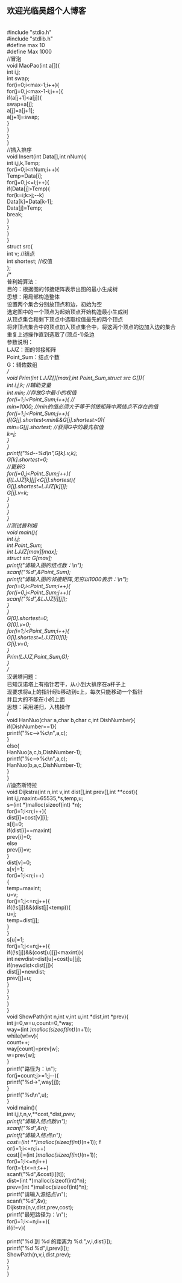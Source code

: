 ## 欢迎光临吴超个人博客
<br />#include "stdio.h"
<br />#include "stdlib.h"
<br />#define max 10
<br />#define Max 1000
<br />//冒泡
<br />void MaoPao(int a[]){
<br />int i,j;
<br />int swap;
<br />for(i=0;i<max-1;i++){
	<br />for(j=0;j<max-1-i;j++){
		<br />if(a[j+1]<a[j]){
			<br />swap=a[j];
			<br />a[j]=a[j+1];
			<br />a[j+1]=swap;
		<br />}
	<br />}
<br />}
<br />}
<br />//插入排序
<br />void Insert(int Data[],int nNum){
	<br />int i,j,k,Temp;
	<br />for(i=0;i<nNum;i++){
		<br />Temp=Data[i];
		<br />for(j=0;j<=i;j++){
			<br />if(Data[j]>Temp){
				<br />for(k=i;k>j;--k)
					<br />Data[k]=Data[k-1];
				<br />Data[j]=Temp;
				<br />break;
			<br />}
		<br />}
	<br />}
<br />}
<br />struct src{
	<br />int v;        //结点
	<br />int shortest; //权值
<br />};
<br />/*
<br />普利姆算法：
<br />目的：根据图的邻接矩阵表示出图的最小生成树
<br />思想：用局部构造整体
<br />设置两个集合分别放顶点和边，初始为空
<br />选定图中的一个顶点为起始顶点开始构造最小生成树
<br />从顶点集合和剩下顶点中选取权值最先的两个顶点
<br />将非顶点集合中的顶点加入顶点集合中，将这两个顶点的边加入边的集合
<br />重复上述操作直到选取了(顶点-1)条边
<br />参数说明：
<br />LJJZ：图的邻接矩阵
<br />Point_Sum：结点个数
<br />G：辅佐数组
<br />*/
<br />void Prim(int LJJZ[][max],int Point_Sum,struct src G[]){
<br />int i,j,k;          //辅助变量 
<br />int min;            //存放G中最小的权值
<br />for(i=1;i<Point_Sum;i++){ //
<br />min=1000;           //min的值必须大于等于邻接矩阵中两结点不存在的值
<br />for(j=1;j<Point_Sum;j++){
	<br />if(G[j].shortest<min&&G[j].shortest>0){
		<br />min=G[j].shortest;  //获得G中的最先权值
		<br />k=j;
	<br />}
<br />}
<br />printf("%d--%d\n",G[k].v,k);
<br />G[k].shortest=0;
<br />//更新G
<br />for(j=0;j<Point_Sum;j++){ 
	<br />if(LJJZ[k][j]<G[j].shortest){
		<br />G[j].shortest=LJJZ[k][j];
		<br />G[j].v=k;
	<br />}
<br />}
<br />}
<br />}
<br />//测试普利姆
<br />void main(){
<br />int i,j;
<br />int Point_Sum;
<br />int LJJZ[max][max];
<br />struct src G[max];
<br />printf("请输入图的结点数：\n");
<br />scanf("%d",&Point_Sum);
<br />printf("请输入图的邻接矩阵,无穷以1000表示：\n");
<br />for(i=0;i<Point_Sum;i++){
	<br />for(j=0;j<Point_Sum;j++){
	<br />scanf("%d",&LJJZ[i][j]);
	<br />}
<br />}
<br />G[0].shortest=0;
<br />G[0].v=0;
<br />for(i=1;i<Point_Sum;i++){
	<br />G[i].shortest=LJJZ[0][i];
	<br />G[i].v=0;
<br />}
<br />Prim(LJJZ,Point_Sum,G);
<br />}
<br />/*
<br />汉诺塔问题：
<br />已知汉诺塔上有指针若干，从小到大排序在a杆子上
<br />现要求将a上的指针经b移动到c上，每次只能移动一个指针
<br />并且大的不能在小的上面
<br />思想：采用递归，入栈操作
<br />/
<br />void HanNuo(char a,char b,char c,int DishNumber){
	<br />if(DishNumber==1){
		<br />printf("%c-->%c\n",a,c);
	<br />}
	<br />else{
		<br />HanNuo(a,c,b,DishNumber-1);
		<br />printf("%c-->%c\n",a,c);
		<br />HanNuo(b,a,c,DishNumber-1);
	<br />}
<br />}
<br />//迪杰斯特拉
<br />void Dijkstra(int n,int v,int dist[],int prev[],int **cost){
	<br />int i,j,maxint=65535,*s,temp,u;
	<br />s=(int *)malloc(sizeof(int) *n);
	<br />for(i=1;i<n;i++){
		<br />dist[i]=cost[v][i];
		<br />s[i]=0;
		<br />if(dist[i]==maxint)
			<br />prev[i]=0;
		<br />else
			<br />prev[i]=v;
	<br />}
	<br />dist[v]=0;
	<br />s[v]=1;
	<br />for(i=1;i<n;i++)
	<br />{
		<br />temp=maxint;
		<br />u=v;
		<br />for(j=1;j<=n;j++){
			<br />if((!s[j])&&(dist[j]<temp)){
				<br />u=j;
				<br />temp=dist[j];
			<br />}
		<br />}
		<br />s[u]=1;
		<br />for(j=1;j<=n;j++){
			<br />if((!s[j])&&(cost[u][j]<maxint)){
				<br />int newdist=dist[u]+cost[u][j];
				<br />if(newdist<dist[j]){
					<br />dist[j]=newdist;
					<br />prev[j]=u;
				<br />}
			<br />}
		<br />}
	<br />}
<br />}
<br />void ShowPath(int n,int v,int u,int *dist,int *prev){
	<br />int j=0,w=u,count=0,*way;
	<br />way=(int *)malloc(sizeof(int)*(n+1));
	<br />while(w!=v){
		<br />count++;
		<br />way[count]=prev[w];
		<br />w=prev[w];
	<br />}
	<br />printf("路径为：\n");
	<br />for(j=count;j>=1;j--){
		<br />printf("%d->",way[j]);
	<br />}
	<br />printf("%d\n",u);
<br />}
<br />void main(){
	<br />int i,j,t,n,v,**cost,*dist,*prev;
	<br />printf("请输入结点数\n");
	<br />scanf("%d",&n);
	<br />printf("请输入结点\n");
	<br />cost=(int **)malloc(sizeof(int)*(n+1));
	f<br />or(i=1;i<=n;i++)
		<br />cost[i]=(int *)malloc(sizeof(int)*(n+1));
	<br />for(i=1;i<=n;i++)
		<br />for(t=1;t<=n;t++)
			<br />scanf("%d",&cost[i][t]);
		<br />dist=(int *)malloc(sizeof(int)*n);
		<br />prev=(int *)malloc(sizeof(int)*n);
		<br />printf("请输入源结点\n");
		<br />scanf("%d",&v);
		<br />Dijkstra(n,v,dist,prev,cost);
		<br />printf("最短路径为：\n");
		<br />for(i=1;i<=n;i++){
			<br />if(i!=v){
				<br /><br />printf("%d 到 %d 的距离为 %d:",v,i,dist[i]);
				<br />printf("%d %d",i,prev[i]);
				<br />ShowPath(n,v,i,dist,prev);
			<br />}
		<br />}
<br />}
